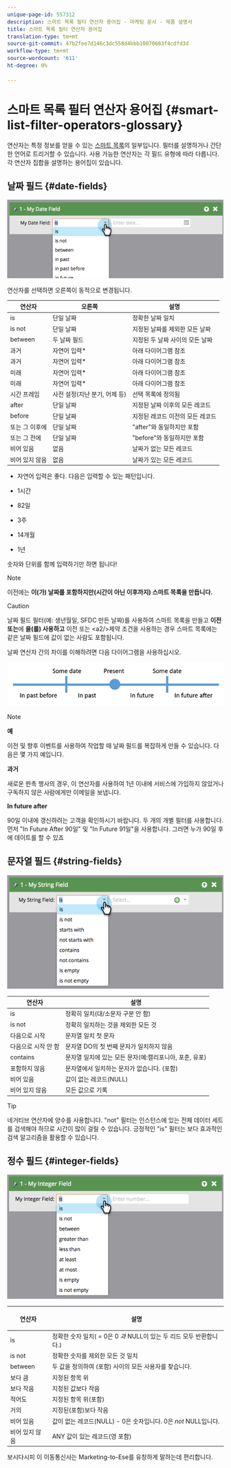 ```yaml
---
unique-page-id: 557312
description: 스마트 목록 필터 연산자 용어집 - 마케팅 문서 - 제품 설명서
title: 스마트 목록 필터 연산자 용어집
translation-type: tm+mt
source-git-commit: 47b2fee7d146c3dc558d4bbb10070683f4cdfd3d
workflow-type: tm+mt
source-wordcount: '611'
ht-degree: 0%

---
```



# 스마트 목록 필터 연산자 용어집 {#smart-list-filter-operators-glossary}

연산자는 특정 정보를 얻을 수 있는 [스마트 목록](http://docs.marketo.com/display/docs/smart+lists+and+static+lists)의 일부입니다. 필터를 설명하거나 간단한 언어로 트리거할 수 있습니다. 사용 가능한 연산자는 각 필드 유형에 따라 다릅니다.\
각 연산자 집합을 설명하는 용어집이 있습니다.

## 날짜 필드 {#date-fields}

![](assets/image2014-9-10-17-3a15-3a47.png)

연산자를 선택하면 오른쪽이 동적으로 변경됩니다.

| 연산자 | 오른쪽 | 설명 |
|---|---|---|
| is | 단일 날짜 | 정확한 날짜 일치 |
| is not | 단일 날짜 | 지정된 날짜를 제외한 모든 날짜 |
| between | 두 날짜 필드 | 지정된 두 날짜 사이의 모든 날짜 |
| 과거 | 자연어 입력* | 아래 다이어그램 참조 |
| 과거 | 자연어 입력* | 아래 다이어그램 참조 |
| 미래 | 자연어 입력* | 아래 다이어그램 참조 |
| 미래 | 자연어 입력* | 아래 다이어그램 참조 |
| 시간 프레임 | 사전 설정(지난 분기, 어제 등) | 선택 목록에 정의됨 |
| after | 단일 날짜 | 지정된 날짜 이후의 모든 레코드 |
| before | 단일 날짜 | 지정된 레코드 이전의 모든 레코드 |
| 또는 그 이후에 | 단일 날짜 | &quot;after&quot;와 동일하지만 포함 |
| 또는 그 전에 | 단일 날짜 | &quot;before&quot;와 동일하지만 포함 |
| 비어 있음 | 없음 | 날짜가 없는 모든 레코드 |
| 비어 있지 않음 | 없음 | 날짜가 있는 모든 레코드 |

* 자연어 입력은 좋다. 다음은 입력할 수 있는 패턴입니다.

* 1시간
* 82일
* 3주
* 14개월
* 1년

숫자와 단위를 함께 입력하기만 하면 됩니다!

>[!NOTE]
>
>이전에는 **이(가) 날짜를 포함하지만(시간이 아닌 이후까지) 스마트 목록을 만듭니다.**

>[!CAUTION]
>
>날짜 필드 필터(예: 생년월일, SFDC 만든 날짜)를 사용하여 스마트 목록을 만들고 **이전 또는**&#x200B;에 **을(를) 사용하고** 이전 또는 &lt;a2/>제약 조건을 사용하는 경우 스마트 목록에는 같은 날짜 필드에 값이 없는 사람도 포함됩니다.

날짜 연산자 간의 차이를 이해하려면 다음 다이어그램을 사용하십시오.

![](assets/image2014-9-10-17-3a15-3a58.png)

>[!NOTE]
>
>**예**
>
>이전 및 향후 이벤트를 사용하여 작업할 때 날짜 필드를 복잡하게 만들 수 있습니다. 다음은 몇 가지 예입니다.
>
>**과거**
>
>새로운 판촉 행사의 경우, 이 연산자를 사용하여 1년 이내에 서비스에 가입하지 않았거나 구독하지 않은 사람에게만 이메일을 보냅니다.
>
>**In future after**
>
>90일 이내에 갱신하려는 고객을 확인하시기 바랍니다. 두 개의 개별 필터를 사용합니다. 먼저 &quot;In Future After 90일&quot; 및 &quot;In Future 91일&quot;을 사용합니다. 그러면 누가 90일 후에 데이트를 할 수 있죠

## 문자열 필드 {#string-fields}

![](assets/image2014-9-10-17-3a16-3a6.png)

| 연산자 | 설명 |
|---|---|
| is | 정확히 일치(대/소문자 구분 안 함) |
| is not | 정확히 일치하는 것을 제외한 모든 것 |
| 다음으로 시작 | 문자열 일치 첫 문자 |
| 다음으로 시작 안 함 | 문자열 DO의 첫 번째 문자가 일치하지 않음 |
| contains | 문자열 일치에 있는 모든 문자(예:캘리포니아, 포춘, 유포) |
| 포함하지 않음 | 문자열에서 일치하는 문자가 없습니다. (포함) |
| 비어 있음 | 값이 없는 레코드(NULL) |
| 비어 있지 않음 | 모든 값으로 기록 |

>[!TIP]
>
>네거티브 연산자에 양수를 사용합니다. &quot;not&quot; 필터는 인스턴스에 있는 전체 데이터 세트를 검색해야 하므로 시간이 많이 걸릴 수 있습니다. 긍정적인 &quot;is&quot; 필터는 보다 효과적인 검색 알고리즘을 활용할 수 있습니다.

## 정수 필드 {#integer-fields}

![](assets/image2014-9-10-17-3a16-3a14.png)

<table> 
 <thead> 
  <tr> 
   <th colspan="1" rowspan="1">연산자</th> 
   <th colspan="1" rowspan="1"><p>설명</p></th> 
  </tr> 
 </thead> 
 <tbody> 
  <tr> 
   <td colspan="1" rowspan="1">is</td> 
   <td colspan="1" rowspan="1">정확한 숫자 일치( = 0은 0 <em>과 </em> NULL이 있는 두 리드 모두 반환합니다.)</td> 
  </tr> 
  <tr> 
   <td colspan="1" rowspan="1">is not</td> 
   <td colspan="1" rowspan="1">정확한 숫자를 제외한 모든 것 일치</td> 
  </tr> 
  <tr> 
   <td colspan="1" rowspan="1">between</td> 
   <td colspan="1" rowspan="1">두 값을 정의하여 (포함) 사이의 모든 사용자를 찾습니다.</td> 
  </tr> 
  <tr> 
   <td colspan="1" rowspan="1">보다 큼</td> 
   <td colspan="1" rowspan="1">지정된 항목 위</td> 
  </tr> 
  <tr> 
   <td colspan="1" rowspan="1">보다 작음</td> 
   <td colspan="1" rowspan="1">지정된 값보다 작음</td> 
  </tr> 
  <tr> 
   <td colspan="1" rowspan="1">적어도</td> 
   <td colspan="1" rowspan="1">지정된 항목 위(포함)</td> 
  </tr> 
  <tr> 
   <td colspan="1" rowspan="1">거의</td> 
   <td colspan="1" rowspan="1">지정된(포함)보다 작음</td> 
  </tr> 
  <tr> 
   <td colspan="1" rowspan="1">비어 있음</td> 
   <td colspan="1" rowspan="1">값이 없는 레코드(NULL) - 0은 숫자입니다. 0은 <em>not</em> NULL입니다.</td> 
  </tr> 
  <tr> 
   <td colspan="1" rowspan="1">비어 있지 않음</td> 
   <td colspan="1" rowspan="1">ANY 값이 있는 레코드(영 포함)</td> 
  </tr> 
 </tbody> 
</table>

보시다시피 이 이동통신사는 Marketing-to-Ese를 유창하게 말하는데 편리합니다.
